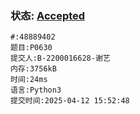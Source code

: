 ### 状态: [Accepted](http://dsbpython.openjudge.cn/dspythonbook/solution/48889402)
```
#:48889402
题目:P0630
提交人:B-2200016628-谢艺
内存:3756kB
时间:24ms
语言:Python3
提交时间:2025-04-12 15:52:48
```
